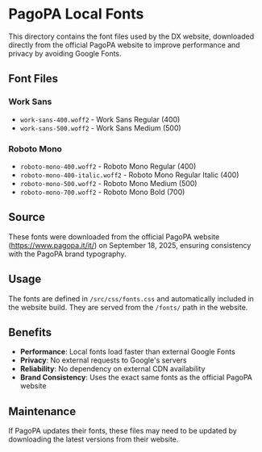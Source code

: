 # PagoPA Local Fonts

This directory contains the font files used by the DX website, downloaded
directly from the official PagoPA website to improve performance and privacy by
avoiding Google Fonts.

## Font Files

### Work Sans

- `work-sans-400.woff2` - Work Sans Regular (400)
- `work-sans-500.woff2` - Work Sans Medium (500)

### Roboto Mono

- `roboto-mono-400.woff2` - Roboto Mono Regular (400)
- `roboto-mono-400-italic.woff2` - Roboto Mono Regular Italic (400)
- `roboto-mono-500.woff2` - Roboto Mono Medium (500)
- `roboto-mono-700.woff2` - Roboto Mono Bold (700)

## Source

These fonts were downloaded from the official PagoPA website
(https://www.pagopa.it/it/) on September 18, 2025, ensuring consistency with the
PagoPA brand typography.

## Usage

The fonts are defined in `/src/css/fonts.css` and automatically included in the
website build. They are served from the `/fonts/` path in the website.

## Benefits

- **Performance**: Local fonts load faster than external Google Fonts
- **Privacy**: No external requests to Google's servers
- **Reliability**: No dependency on external CDN availability
- **Brand Consistency**: Uses the exact same fonts as the official PagoPA
  website

## Maintenance

If PagoPA updates their fonts, these files may need to be updated by downloading
the latest versions from their website.
